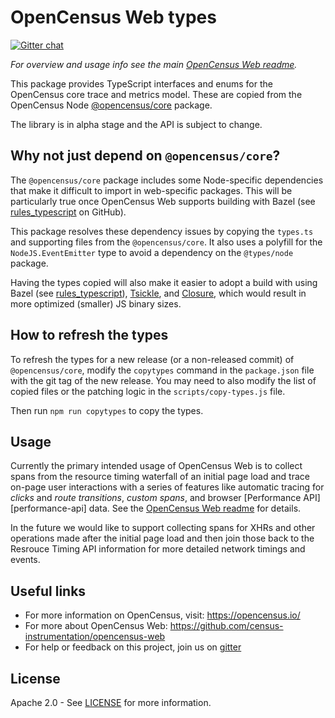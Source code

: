 # OpenCensus Web types
[![Gitter chat][gitter-image]][gitter-url]

*For overview and usage info see the main [OpenCensus Web readme][oc-web-readme-url].*

This package provides TypeScript interfaces and enums for the OpenCensus core
trace and metrics model. These are copied from the OpenCensus Node
[@opencensus/core][opencensus-core-url] package.

The library is in alpha stage and the API is subject to change.

## Why not just depend on `@opencensus/core`?

The `@opencensus/core` package includes some Node-specific dependencies
that make it difficult to import in web-specific packages. This will be
particularly true once OpenCensus Web supports building with Bazel (see
[rules_typescript](https://github.com/bazelbuild/rules_typescript) on GitHub).

This package resolves these dependency issues by copying the `types.ts` and
supporting files from the `@opencensus/core`. It also uses a polyfill for the
`NodeJS.EventEmitter` type to avoid a dependency on the `@types/node` package.

Having the types copied will also make it easier to adopt a build with using
Bazel (see [rules_typescript][rules-typescript-url]), [Tsickle][tsickle-url],
and [Closure][closure-url], which would result in more optimized
(smaller) JS binary sizes.

## How to refresh the types

To refresh the types for a new release (or a non-released commit) of
`@opencensus/core`, modify the `copytypes` command in the `package.json` file
with the git tag of the new release. You may need to also modify the list of
copied files or the patching logic in the `scripts/copy-types.js` file.

Then run `npm run copytypes` to copy the types.

## Usage

Currently the primary intended usage of OpenCensus Web is to collect
spans from the resource timing waterfall of an initial page load
and trace on-page user interactions with a series of features like automatic tracing
for *clicks* and *route transitions*, *custom spans*, and browser [Performance API][performance-api] data.
See the [OpenCensus Web readme][oc-web-readme-url] for details.

In the future we would like to support collecting spans for XHRs and other
operations made after the initial page load and then join those back to the
Resrouce Timing API information for more detailed network timings and events.

## Useful links
- For more information on OpenCensus, visit: <https://opencensus.io/>
- For more about OpenCensus Web: <https://github.com/census-instrumentation/opencensus-web>
- For help or feedback on this project, join us on [gitter][gitter-url]

## License

Apache 2.0 - See [LICENSE][license-url] for more information.

[gitter-image]: https://badges.gitter.im/census-instrumentation/lobby.svg
[gitter-url]: https://gitter.im/census-instrumentation/lobby
[opencensus-core-url]: https://github.com/census-instrumentation/opencensus-node/tree/master/packages/opencensus-core
[oc-web-readme-url]: https://github.com/census-instrumentation/opencensus-web/blob/master/README.md
[license-url]: https://github.com/census-instrumentation/opencensus-web/blob/master/packages/opencensus-web-instrumentation-perf/LICENSE
[rules-typescript-url]: https://github.com/bazelbuild/rules_typescript
[tsickle-url]: https://github.com/angular/tsickle
[closure-url]: https://github.com/google/closure-compiler
